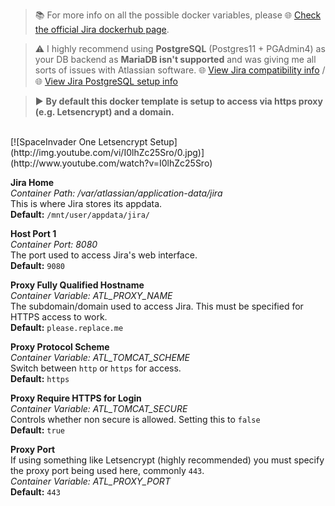 > 📚 For more info on all the possible docker variables, please 🌐 [Check the official Jira dockerhub page](https://hub.docker.com/r/atlassian/jira-software).

> ⚠️ I highly recommend using **PostgreSQL** (Postgres11 + PGAdmin4) as your DB backend as **MariaDB isn't supported** and was giving me all sorts of issues with Atlassian software.
🌐 [View Jira compatibility info](https://confluence.atlassian.com/jseng/supported-platforms-881686453.html) / 
🌐 [View Jira PostgreSQL setup info](https://confluence.atlassian.com/adminjiraserver/connecting-jira-applications-to-postgresql-938846851.html)

> ▶️ **By default this docker template is setup to access via https proxy (e.g. Letsencrypt) and a domain.**
</br>
[![SpaceInvader One Letsencrypt Setup](http://img.youtube.com/vi/I0lhZc25Sro/0.jpg)](http://www.youtube.com/watch?v=I0lhZc25Sro)

**Jira Home**  
*Container Path: /var/atlassian/application-data/jira*  
This is where Jira stores its appdata.  
**Default:** `/mnt/user/appdata/jira/`  

**Host Port 1**  
*Container Port: 8080*  
The port used to access Jira's web interface.  
**Default:** `9080`  

**Proxy Fully Qualified Hostname**  
*Container Variable: ATL_PROXY_NAME*  
The subdomain/domain used to access Jira. This must be specified for HTTPS access to work.  
**Default:** `please.replace.me`  

**Proxy Protocol Scheme**  
*Container Variable: ATL_TOMCAT_SCHEME*  
Switch between `http` or `https` for access.  
**Default:** `https`  

**Proxy Require HTTPS for Login**  
*Container Variable: ATL_TOMCAT_SECURE*  
Controls whether non secure is allowed. Setting this to `false`  
**Default:** `true`  

**Proxy Port**  
If using something like Letsencrypt (highly recommended) you must specify the proxy port being used here, commonly `443`.  
*Container Variable: ATL_PROXY_PORT*  
**Default:** `443`  
